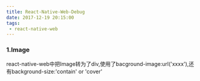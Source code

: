 ```yaml
---
title: React-Native-Web-Debug
date: 2017-12-19 20:15:00
tags:
 - react-native-web
---
```


### 1.Image
react-native-web中把Image转为了div,使用了bacground-image:url('xxxx'),还有background-size:'contain' or 'cover'
